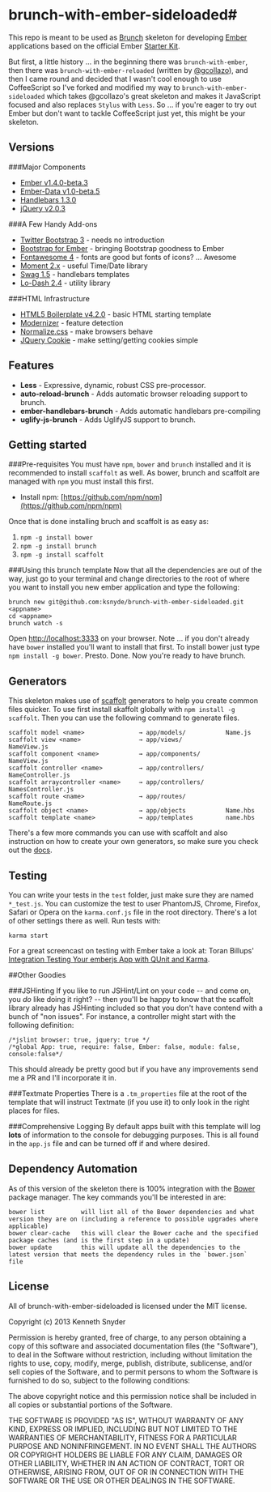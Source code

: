 # brunch-with-ember-sideloaded#
This repo is meant to be used as [Brunch](http://brunch.io) skeleton for developing [Ember](http://emberjs.com) applications based on the official Ember [Starter Kit](https://github.com/emberjs/starter-kit/archive/master.zip).

But first, a little history ... in the beginning there was `brunch-with-ember`, then there was `brunch-with-ember-reloaded` (written by [@gcollazo](https://github.com/gcollazo/brunch-with-ember-reloaded)), and then I came round and decided that I wasn't cool enough to use CoffeeScript so I've forked and modified my way to `brunch-with-ember-sideloaded` which takes @gcollazo's great skeleton and makes it JavaScript focused and also replaces `Stylus` with `Less`. So ... if you're eager to try out Ember but don't want to tackle CoffeeScript just yet, this might be your skeleton. 

## Versions

###Major Components
- [Ember v1.4.0-beta.3](http://emberjs.com) 
- [Ember-Data v1.0-beta.5](https://github.com/emberjs/data) 
- [Handlebars 1.3.0](http://handlebarsjs.com) 
- [jQuery v2.0.3](http://jquery.com) 

###A Few Handy Add-ons
- [Twitter Bootstrap 3](http://twitter.github.io/bootstrap/) - needs no introduction
- [Bootstrap for Ember](https://github.com/ember-addons/bootstrap-for-ember) - bringing Bootstrap goodness to Ember
- [Fontawesome 4](http://fontawesome.io/) - fonts are good but fonts of icons? ... Awesome
- [Moment 2.x](http://momentjs.com/) - useful Time/Date library
- [Swag 1.5](http://elving.github.io/swag/) - handlebars templates
- [Lo-Dash 2.4](http://lodash.com/docs) - utility library

###HTML Infrastructure
- [HTML5 Boilerplate v4.2.0](http://html5boilerplate.com) - basic HTML starting template 
- [Modernizer](http://modernizr.com/) - feature detection
- [Normalize.css](http://necolas.github.io/normalize.css/) - make browsers behave
- [JQuery Cookie](https://github.com/carhartl/jquery-cookie) - make setting/getting cookies simple

## Features
- **Less** - Expressive, dynamic, robust CSS pre-processor.
- **auto-reload-brunch** - Adds automatic browser reloading support to brunch.
- **ember-handlebars-brunch** - Adds automatic handlebars pre-compiling
- **uglify-js-brunch** - Adds UglifyJS support to brunch.

## Getting started
###Pre-requisites 
You must have `npm`, `bower` and `brunch` installed and it is recommended to install `scaffolt` as well. As bower, brunch and scaffolt are managed with `npm` you must install this first. 

- Install npm: [https://github.com/npm/npm](https://github.com/npm/npm)

Once that is done installing bruch and scaffolt is as easy as:

1. `npm -g install bower`
1. `npm -g install brunch`
1. `npm -g install scaffolt`

###Using this brunch template
Now that all the dependencies are out of the way, just go to your terminal and change directories to the root of where you want to install you new ember application and type the following:

```
brunch new git@github.com:ksnyde/brunch-with-ember-sideloaded.git <appname> 
cd <appname>
brunch watch -s
```
Open [http://localhost:3333](http://localhost:3333) on your browser. Note ... if you don't already have `bower` installed you'll want to install that first. To install bower just
type `npm install -g bower`. Presto. Done. Now you're ready to have brunch.


## Generators ##
This skeleton makes use of [scaffolt](https://github.com/paulmillr/scaffolt#readme) generators to help you create common files quicker. To use first install skaffolt globally with `npm install -g scaffolt`. Then you can use the following command to generate files.

```
scaffolt model <name> 				→ app/models/			Name.js
scaffolt view <name>				→ app/views/			NameView.js
scaffolt component <name>			→ app/components/		NameView.js
scaffolt controller <name> 			→ app/controllers/		NameController.js
scaffolt arraycontroller <name>		→ app/controllers/		NamesController.js
scaffolt route <name> 				→ app/routes/			NameRoute.js
scaffolt object <name> 				→ app/objects			Name.hbs
scaffolt template <name> 			→ app/templates			name.hbs
```
There's a few more commands you can use with scaffolt and also instruction on how to create your own generators, so make sure you check out the [docs](https://github.com/paulmillr/scaffolt#readme).

## Testing
You can write your tests in the `test` folder, just make sure they are named `*_test.js`. You can customize the test to user PhantomJS, Chrome, Firefox, Safari or Opera on the `karma.conf.js` file in the root directory. There's a lot of other settings there as well. Run tests with:

```
karma start
```

For a great screencast on testing with Ember take a look at: Toran Billups' [Integration Testing Your emberjs App with QUnit and Karma](http://toranbillups.com/blog/archive/2013/07/21/Integration-testing-your-emberjs-app-with-QUnit-and-Karma/).


##Other Goodies

###JSHinting
If you like to run JSHint/Lint on your code -- and come on, you *do* like doing it right? -- then you'll be happy to know that the 
scaffolt library already has JSHinting included so that you don't have contend with a bunch of "non issues". For instance, a controller might start with the following definition:

	/*jslint browser: true, jquery: true */ 
	/*global App: true, require: false, Ember: false, module: false, console:false*/

This should already be pretty good but if you have any improvements send me a PR and I'll incorporate it in.

###Textmate Properties
There is a `.tm_properties` file at the root of the template that will instruct Textmate (if you use it) to only look in the right places for files. 

###Comprehensive Logging
By default apps built with this template will log **lots** of information to the console for debugging purposes. This is all found in the `app.js` file and can be turned off if and where desired.

## Dependency Automation ##

As of this version of the skeleton there is 100% integration with the [Bower](http://bower.io) package manager. The key commands you'll be interested in are:

```
bower list			will list all of the Bower dependencies and what version they are on (including a reference to possible upgrades where applicable)
bower clear-cache	this will clear the Bower cache and the specified package caches (and is the first step in a update)
bower update		this will update all the dependencies to the latest version that meets the dependency rules in the `bower.json` file
```


## License
All of brunch-with-ember-sideloaded is licensed under the MIT license.

Copyright (c) 2013 Kenneth Snyder

Permission is hereby granted, free of charge, to any person obtaining a copy of this software and associated documentation files (the "Software"), to deal in the Software without restriction, including without limitation the rights to use, copy, modify, merge, publish, distribute, sublicense, and/or sell copies of the Software, and to permit persons to whom the Software is furnished to do so, subject to the following conditions:

The above copyright notice and this permission notice shall be included in all copies or substantial portions of the Software.

THE SOFTWARE IS PROVIDED "AS IS", WITHOUT WARRANTY OF ANY KIND, EXPRESS OR IMPLIED, INCLUDING BUT NOT LIMITED TO THE WARRANTIES OF MERCHANTABILITY, FITNESS FOR A PARTICULAR PURPOSE AND NONINFRINGEMENT. IN NO EVENT SHALL THE AUTHORS OR COPYRIGHT HOLDERS BE LIABLE FOR ANY CLAIM, DAMAGES OR OTHER LIABILITY, WHETHER IN AN ACTION OF CONTRACT, TORT OR OTHERWISE, ARISING FROM, OUT OF OR IN CONNECTION WITH THE SOFTWARE OR THE USE OR OTHER DEALINGS IN THE SOFTWARE.